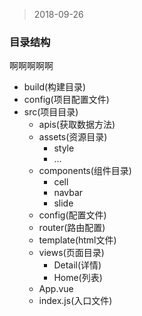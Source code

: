 
> 2018-09-26

### 目录结构
啊啊啊啊啊
- build(构建目录)
- config(项目配置文件)
- src(项目目录)
    - apis(获取数据方法)
    - assets(资源目录)
        - style
        - ...
    - components(组件目录)
        - cell
        - navbar
        - slide
    - config(配置文件)
    - router(路由配置)
    - template(html文件)
    - views(页面目录)
        - Detail(详情)
        - Home(列表)
    - App.vue 
    - index.js(入口文件)